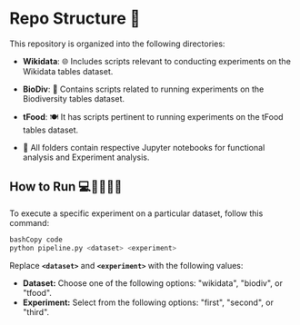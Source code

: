 # **Repo Structure 📁**

This repository is organized into the following directories:

- **Wikidata**: 🌐 Includes scripts relevant to conducting experiments on the Wikidata tables dataset.
- **BioDiv**: 🌿 Contains scripts related to running experiments on the Biodiversity tables dataset.
- **tFood**: 🍽️ It has scripts pertinent to running experiments on the tFood tables dataset.

- 📑 All folders contain respective Jupyter notebooks for functional analysis and Experiment analysis.

## **How to Run 💻👨‍💻👩‍💻**

To execute a specific experiment on a particular dataset, follow this command:

```bash
bashCopy code
python pipeline.py <dataset> <experiment>

```

Replace **`<dataset>`** and **`<experiment>`** with the following values:

- **Dataset:** Choose one of the following options: "wikidata", "biodiv", or "tfood".
- **Experiment:** Select from the following options: "first", "second", or "third".